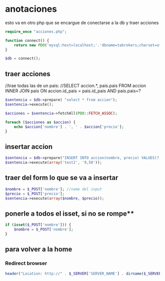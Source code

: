 # anotaciones

esto va en otro php que se encargue de conectarse a la db y traer acciones

```php
require_once "acciones.php";

function connect() {
    return new PDO('mysql:host=localhost;'.'dbname=tabrokers;charset=utf8', 'root', '');
}

$db = connect();
```

## traer acciones

//trae todas las de un pais:
//SELECT accion.*, pais.pais FROM accion INNER JOIN pais ON accion.id_pais = pais.id_pais AND pais.pais=?

```php
$sentencia = $db->prepare( "select * from accion");
$sentencia->execute();

$acciones = $sentencia->fetchAll(PDO::FETCH_ASSOC);

foreach ($acciones as $accion) {
    echo $accion['nombre'] . ', ' . $accion['precio'];
}
```

## insertar accion

```php
$sentencia = $db->prepare("INSERT INTO accion(nombre, precio) VALUES(?, ?)");
$sentencia->execute(array('test2', '9,50'));
```

## traer del form lo que se va a insertar

```php
$nombre = $_POST['nombre']; //name del input
$precio = $_POST['precio'];
$sentencia->execute(array($nombre, $precio));
```

## ponerle a todos el isset, si no se rompe**

```php
if (isset($_POST['nombre'])) {
    $nombre = $_POST['nombre'];
}
```

## para volver a la home

### Redirect browser

```php
header("Location: http://" . $_SERVER['SERVER_NAME'] . dirname($_SERVER['PHP_SELF']));
```